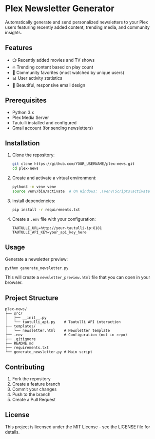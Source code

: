 # Plex Newsletter Generator

Automatically generate and send personalized newsletters to your Plex users featuring recently added content, trending media, and community insights.

## Features

- 📺 Recently added movies and TV shows
- 🔥 Trending content based on play count
- 👥 Community favorites (most watched by unique users)
- 📊 User activity statistics
- 📧 Beautiful, responsive email design

## Prerequisites

- Python 3.x
- Plex Media Server
- Tautulli installed and configured
- Gmail account (for sending newsletters)

## Installation

1. Clone the repository:
   ```bash
   git clone https://github.com/YOUR_USERNAME/plex-news.git
   cd plex-news
   ```

2. Create and activate a virtual environment:
   ```bash
   python3 -m venv venv
   source venv/bin/activate  # On Windows: .\venv\Scripts\activate
   ```

3. Install dependencies:
   ```bash
   pip install -r requirements.txt
   ```

4. Create a `.env` file with your configuration:
   ```
   TAUTULLI_URL=http://your-tautulli-ip:8181
   TAUTULLI_API_KEY=your_api_key_here
   ```

## Usage

Generate a newsletter preview:
```bash
python generate_newsletter.py
```

This will create a `newsletter_preview.html` file that you can open in your browser.

## Project Structure

```
plex-news/
├── src/
│   ├── __init__.py
│   └── tautulli_api.py    # Tautulli API interaction
├── templates/
│   └── newsletter.html    # Newsletter template
├── .env                   # Configuration (not in repo)
├── .gitignore
├── README.md
├── requirements.txt
└── generate_newsletter.py # Main script
```

## Contributing

1. Fork the repository
2. Create a feature branch
3. Commit your changes
4. Push to the branch
5. Create a Pull Request

## License

This project is licensed under the MIT License - see the LICENSE file for details. 